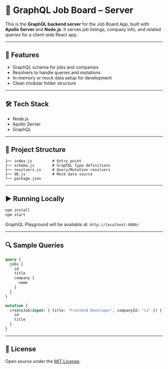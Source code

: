 # 🧠 GraphQL Job Board – Server

This is the **GraphQL backend server** for the Job Board App, built with **Apollo Server** and **Node.js**. It serves job listings, company info, and related queries for a client-side React app.

---

## 🚀 Features
- GraphQL schema for jobs and companies
- Resolvers to handle queries and mutations
- In-memory or mock data setup for development
- Clean modular folder structure

---

## 🛠 Tech Stack
- Node.js
- Apollo Server
- GraphQL

---

## 📁 Project Structure
```
├── index.js         # Entry point
├── schema.js        # GraphQL type definitions
├── resolvers.js     # Query/Mutation resolvers
├── db.js            # Mock data source
└── package.json
```

---

## ▶️ Running Locally
```bash
npm install
npm start
```

GraphQL Playground will be available at: `http://localhost:4000/`

---

## 🔍 Sample Queries
```graphql
query {
  jobs {
    id
    title
    company {
      name
    }
  }
}

mutation {
  createJob(input: { title: "Frontend Developer", companyId: "c1" }) {
    id
    title
  }
}
```

---

## 📄 License
Open source under the [MIT License](LICENSE).
